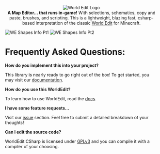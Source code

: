 <div align="center">
    <img src="https://github.com/user-attachments/assets/c493fbdb-596a-4266-9d75-c4ac57923bb7" alt="World Edit Logo">
</div>
<div align="center">
    <b>A Map Editor... that runs in-game!</b> With selections, schematics, copy and paste, brushes, and scripting. This is a lightweight, blazing fast, csharp-based interpretation of the classic <a href="https://modrinth.com/plugin/worldedit">World Edit</a> for Minecraft.
</div>

![WE Shapes Info Pt1](https://github.com/user-attachments/assets/d71e8afe-5dcf-46ce-973b-6cfc7ebb29cc)
![WE Shapes Info Pt2](https://github.com/user-attachments/assets/446176e3-67a7-4b28-99c9-5a2ce0565f40)

# Frequently Asked Questions:

**How do you implement this into your project?**

This library is nearly ready to go right out of the box! To get started, you may visit our [documentation](https://github.com/RussDev7/WorldEdit-CSharp/wiki).

**How do you use this WorldEdit?**

To learn how to use WorldEdit, read the [docs](https://github.com/RussDev7/WorldEdit-CSharp/wiki).

**I have some feature requests...**

Visit our [issue](https://github.com/RussDev7/WorldEdit-CSharp/issues) section. Feel free to submit a detailed breakdown of your thoughts!

**Can I edit the source code?**

WorldEdit CSharp is licensed under [GPLv3](https://www.gnu.org/licenses/gpl-3.0.html) and you can compile it with a compiler of your choosing.